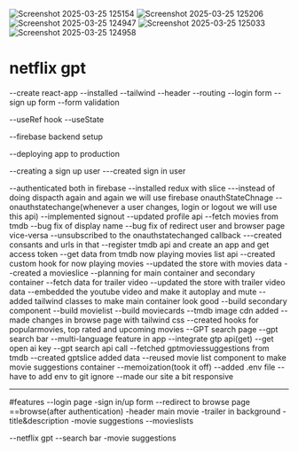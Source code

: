 ![Screenshot 2025-03-25 125154](https://github.com/user-attachments/assets/4dfdc653-644d-4b91-b13a-b94405397c37)
![Screenshot 2025-03-25 125206](https://github.com/user-attachments/assets/6da05851-288e-456b-bc54-136cbd62aa04)
![Screenshot 2025-03-25 124947](https://github.com/user-attachments/assets/89d73306-a543-4f72-a222-405ddfdc34db)
![Screenshot 2025-03-25 125033](https://github.com/user-attachments/assets/0286a141-7f66-4c19-bf92-a0f54faeef65)
![Screenshot 2025-03-25 124958](https://github.com/user-attachments/assets/45344ced-8b18-49dd-973d-0cb216813704)
# netflix gpt

--create react-app
--installed --tailwind
--header
--routing
--login form
--sign up form 
--form validation

--useRef hook
--useState

--firebase backend setup

--deploying app to production

--creating a sign up user
---created sign in user 

--authenticated both in firebase
--installed redux with slice 
---instead of doing dispacth again and again we will use firebase onauthStateChnage
--onauthstatechange(whenever a user changes, login or logout we will use this api)
--implemented signout 
--updated profile api
--fetch movies from tmdb 
--bug fix of display name 
--bug fix of redirect user and browser page vice-versa
--unsubscribed to the onauthstatechanged callback 
---created consants and urls in that 
--register tmdb api and create an app and get access token
--get data from tmdb now playing movies list api 
--created custom hook for now playing movies
--updated the store with movies data
--created a movieslice
--planning for main container and secondary container
--fetch data for trailer video
--updated the store with trailer video data
--embedded the youtube video and make it autoplay and mute 
--added tailwind classes to make main container look good
--build secondary component
--build movielist
--build moviecards
--tmdb image cdn added 
--made changes in browse page with tailwind css
--created hooks for popularmovies, top rated and upcoming movies
--GPT search page
--gpt search bar
--multi-language feature in app
--integrate gtp api(get)
--get open ai key
--gpt search api call
--fetched gptmoviessuggestions from tmdb
--created gptslice added data
--reused movie list component to make movie suggestions container
--memoization(took it off)
--added .env file 
--have to add env to git ignore
--made our site a bit responsive









---------------
#features
--login page
-sign in/up form
--redirect to browse page
==browse(after authentication)
-header
main movie
-trailer in background
-title&description
-movie suggestions
--movieslists

--netflix gpt
--search bar
-movie suggestions 




